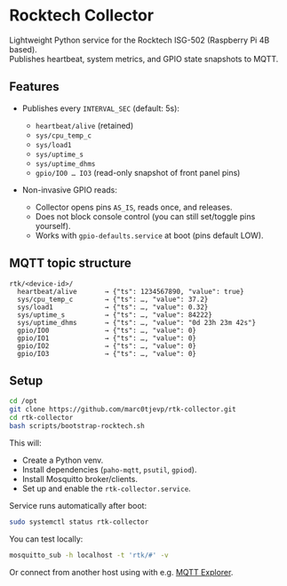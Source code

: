 # Rocktech Collector

Lightweight Python service for the Rocktech ISG-502 (Raspberry Pi 4B based).  
Publishes heartbeat, system metrics, and GPIO state snapshots to MQTT.

## Features
- Publishes every `INTERVAL_SEC` (default: 5s):
  - `heartbeat/alive` (retained)
  - `sys/cpu_temp_c`
  - `sys/load1`
  - `sys/uptime_s`
  - `sys/uptime_dhms`
  - `gpio/IO0 … IO3` (read-only snapshot of front panel pins)

- Non-invasive GPIO reads:
  - Collector opens pins `AS_IS`, reads once, and releases.
  - Does not block console control (you can still set/toggle pins yourself).
  - Works with `gpio-defaults.service` at boot (pins default LOW).

## MQTT topic structure
```
rtk/<device-id>/
  heartbeat/alive       → {"ts": 1234567890, "value": true}
  sys/cpu_temp_c        → {"ts": …, "value": 37.2}
  sys/load1             → {"ts": …, "value": 0.32}
  sys/uptime_s          → {"ts": …, "value": 84222}
  sys/uptime_dhms       → {"ts": …, "value": "0d 23h 23m 42s"}
  gpio/IO0              → {"ts": …, "value": 0}
  gpio/IO1              → {"ts": …, "value": 0}
  gpio/IO2              → {"ts": …, "value": 0}
  gpio/IO3              → {"ts": …, "value": 0}
```

## Setup

```bash
cd /opt
git clone https://github.com/marc0tjevp/rtk-collector.git
cd rtk-collector
bash scripts/bootstrap-rocktech.sh
```

This will:
- Create a Python venv.
- Install dependencies (`paho-mqtt`, `psutil`, `gpiod`).
- Install Mosquitto broker/clients.
- Set up and enable the `rtk-collector.service`.

Service runs automatically after boot:
```bash
sudo systemctl status rtk-collector
```

You can test locally:
```bash
mosquitto_sub -h localhost -t 'rtk/#' -v
```

Or connect from another host using with e.g. [MQTT Explorer](https://mqtt-explorer.com/).